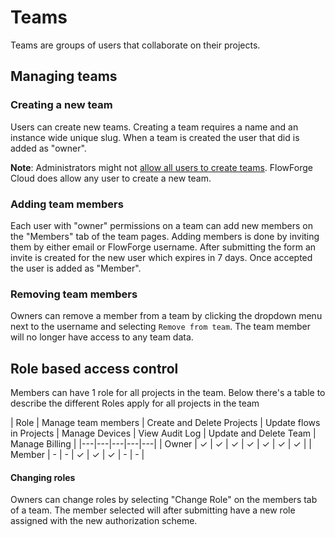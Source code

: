 # Teams

Teams are groups of users that collaborate on their projects.

## Managing teams

### Creating a new team

Users can create new teams. Creating a team requires a name and an instance wide
unique slug. When a team is created the user that did is added as "owner".

**Note**: Administrators might not [allow all users to create teams](../../admin#admin-settings).
FlowForge Cloud does allow any user to create a new team.

### Adding team members

Each user with "owner" permissions on a team can add new members on the "Members"
tab of the team pages. Adding members is done by inviting them by either email or
FlowForge username. After submitting the form an invite is created for the new
user which expires in 7 days. Once accepted the user is added as "Member".

### Removing team members

Owners can remove a member from a team by clicking the dropdown menu next to the username and selecting 
`Remove from team`. The team member will no longer have access to any team data.

## Role based access control

Members can have 1 role for all projects in the team. Below there's a table to
describe the different Roles apply for all projects in the team

| Role | Manage team members | Create and Delete Projects | Update flows in Projects | Manage Devices | View Audit Log | Update and Delete Team | Manage Billing  |
|---|---|---|---|---|
| Owner  | ✓ | ✓ | ✓ | ✓ | ✓ | ✓ | ✓ |
| Member | - | - | ✓ | ✓ | ✓ | - | - |

#### Changing roles

Owners can change roles by selecting "Change Role" on the members tab of a team.
The member selected will after submitting have a new role assigned with the new
authorization scheme.
